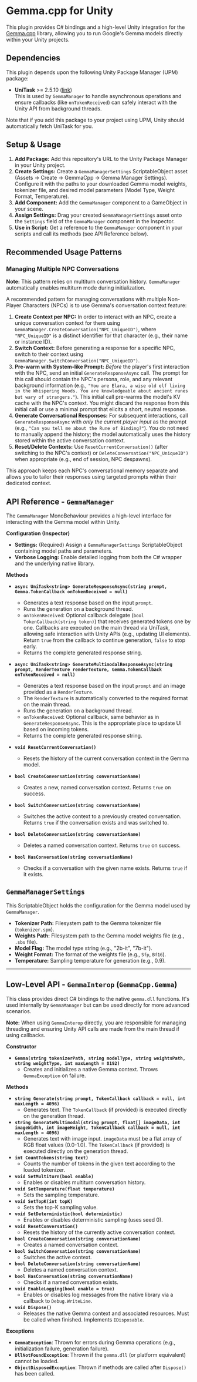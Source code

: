# Gemma.cpp for Unity

This plugin provides C# bindings and a high-level Unity integration for the [Gemma.cpp](https://github.com/google/gemma.cpp) library, allowing you to run Google's Gemma models directly within your Unity projects.

## Dependencies

This plugin depends upon the following Unity Package Manager (UPM) package:

-   **UniTask** >= 2.5.10 ([link](https://github.com/Cysharp/UniTask.git))\
    This is used by `GemmaManager` to handle asynchronous operations and ensure callbacks (like `onTokenReceived`) can safely interact with the Unity API from background threads.

Note that if you add this package to your project using UPM, Unity should automatically fetch UniTask for you.

## Setup & Usage

1.  **Add Package:** Add this repository's URL to the Unity Package Manager in your Unity project.
2.  **Create Settings:** Create a `GemmaManagerSettings` ScriptableObject asset (Assets -> Create -> GemmaCpp -> Gemma Manager Settings). Configure it with the paths to your downloaded Gemma model weights, tokenizer file, and desired model parameters (Model Type, Weight Format, Temperature).
3.  **Add Component:** Add the `GemmaManager` component to a GameObject in your scene.
4.  **Assign Settings:** Drag your created `GemmaManagerSettings` asset onto the `Settings` field of the `GemmaManager` component in the Inspector.
5.  **Use in Script:** Get a reference to the `GemmaManager` component in your scripts and call its methods (see API Reference below).

## Recommended Usage Patterns

### Managing Multiple NPC Conversations

**Note:** This pattern relies on multiturn conversation history. `GemmaManager` automatically enables multiturn mode during initialization.

A recommended pattern for managing conversations with multiple Non-Player Characters (NPCs) is to use Gemma's conversation context feature:

1.  **Create Context per NPC:** In order to interact with an NPC, create a unique conversation context for them using `GemmaManager.CreateConversation("NPC_UniqueID")`, where `"NPC_UniqueID"` is a distinct identifier for that character (e.g., their name or instance ID).
2.  **Switch Context:** Before generating a response for a specific NPC, switch to their context using `GemmaManager.SwitchConversation("NPC_UniqueID")`.
3.  **Pre-warm with System-like Prompt:** *Before* the player's first interaction with the NPC, send an initial `GenerateResponseAsync` call. The prompt for this call should contain the NPC's persona, role, and any relevant background information (e.g., `"You are Elara, a wise old elf living in the Whispering Woods. You are knowledgeable about ancient runes but wary of strangers."`). This initial call pre-warms the model's KV cache with the NPC's context. You might discard the response from this initial call or use a minimal prompt that elicits a short, neutral response.
4.  **Generate Conversational Responses:** For subsequent interactions, call `GenerateResponseAsync` with *only the current player input* as the prompt (e.g., `"Can you tell me about the Rune of Binding?"`). You do not need to manually append the history; the model automatically uses the history stored within the active conversation context.
5.  **Reset/Delete Contexts:** Use `ResetCurrentConversation()` (after switching to the NPC's context) or `DeleteConversation("NPC_UniqueID")` when appropriate (e.g., end of session, NPC despawns).

This approach keeps each NPC's conversational memory separate and allows you to tailor their responses using targeted prompts within their dedicated context.

## API Reference - `GemmaManager`

The `GemmaManager` MonoBehaviour provides a high-level interface for interacting with the Gemma model within Unity.

**Configuration (Inspector)**

*   **Settings:** (Required) Assign a `GemmaManagerSettings` ScriptableObject containing model paths and parameters.
*   **Verbose Logging:** Enable detailed logging from both the C# wrapper and the underlying native library.

**Methods**

*   **`async UniTask<string> GenerateResponseAsync(string prompt, Gemma.TokenCallback onTokenReceived = null)`**
    *   Generates a text response based on the input `prompt`.
    *   Runs the generation on a background thread.
    *   `onTokenReceived`: Optional callback delegate (`bool TokenCallback(string token)`) that receives generated tokens one by one. Callbacks are executed on the main thread via UniTask, allowing safe interaction with Unity APIs (e.g., updating UI elements). Return `true` from the callback to continue generation, `false` to stop early.
    *   Returns the complete generated response string.

*   **`async UniTask<string> GenerateMultimodalResponseAsync(string prompt, RenderTexture renderTexture, Gemma.TokenCallback onTokenReceived = null)`**
    *   Generates a text response based on the input `prompt` and an image provided as a `RenderTexture`.
    *   The `RenderTexture` is automatically converted to the required format on the main thread.
    *   Runs the generation on a background thread.
    *   `onTokenReceived`: Optional callback, same behavior as in `GenerateResponseAsync`. This is the appropriate place to update UI based on incoming tokens.
    *   Returns the complete generated response string.

*   **`void ResetCurrentConversation()`**
    *   Resets the history of the current conversation context in the Gemma model.

*   **`bool CreateConversation(string conversationName)`**
    *   Creates a new, named conversation context. Returns `true` on success.

*   **`bool SwitchConversation(string conversationName)`**
    *   Switches the active context to a previously created conversation. Returns `true` if the conversation exists and was switched to.

*   **`bool DeleteConversation(string conversationName)`**
    *   Deletes a named conversation context. Returns `true` on success.

*   **`bool HasConversation(string conversationName)`**
    *   Checks if a conversation with the given name exists. Returns `true` if it exists.

## `GemmaManagerSettings`

This ScriptableObject holds the configuration for the Gemma model used by `GemmaManager`.

*   **Tokenizer Path:** Filesystem path to the Gemma tokenizer file (`tokenizer.spm`).
*   **Weights Path:** Filesystem path to the Gemma model weights file (e.g., `.sbs` file).
*   **Model Flag:** The model type string (e.g., "2b-it", "7b-it").
*   **Weight Format:** The format of the weights file (e.g., `Sfp`, `Bf16`).
*   **Temperature:** Sampling temperature for generation (e.g., 0.9).

---

## Low-Level API - `GemmaInterop` (`GemmaCpp.Gemma`)

This class provides direct C# bindings to the native `gemma.dll` functions. It's used internally by `GemmaManager` but can be used directly for more advanced scenarios.

**Note:** When using `GemmaInterop` directly, you are responsible for managing threading and ensuring Unity API calls are made from the main thread if using callbacks.

**Constructor**

*   **`Gemma(string tokenizerPath, string modelType, string weightsPath, string weightType, int maxLength = 8192)`**
    *   Creates and initializes a native Gemma context. Throws `GemmaException` on failure.

**Methods**

*   **`string Generate(string prompt, TokenCallback callback = null, int maxLength = 4096)`**
    *   Generates text. The `TokenCallback` (if provided) is executed directly on the generation thread.
*   **`string GenerateMultimodal(string prompt, float[] imageData, int imageWidth, int imageHeight, TokenCallback callback = null, int maxLength = 4096)`**
    *   Generates text with image input. `imageData` must be a flat array of RGB float values (0.0-1.0). The `TokenCallback` (if provided) is executed directly on the generation thread.
*   **`int CountTokens(string text)`**
    *   Counts the number of tokens in the given text according to the loaded tokenizer.
*   **`void SetMultiturn(bool enable)`**
    *   Enables or disables multiturn conversation history.
*   **`void SetTemperature(float temperature)`**
    *   Sets the sampling temperature.
*   **`void SetTopK(int topK)`**
    *   Sets the top-K sampling value.
*   **`void SetDeterministic(bool deterministic)`**
    *   Enables or disables deterministic sampling (uses seed 0).
*   **`void ResetConversation()`**
    *   Resets the history of the currently active conversation context.
*   **`bool CreateConversation(string conversationName)`**
    *   Creates a named conversation context.
*   **`bool SwitchConversation(string conversationName)`**
    *   Switches the active context.
*   **`bool DeleteConversation(string conversationName)`**
    *   Deletes a named conversation context.
*   **`bool HasConversation(string conversationName)`**
    *   Checks if a named conversation exists.
*   **`void EnableLogging(bool enable = true)`**
    *   Enables or disables log messages from the native library via a callback to `Debug.WriteLine`.
*   **`void Dispose()`**
    *   Releases the native Gemma context and associated resources. Must be called when finished. Implements `IDisposable`.

**Exceptions**

*   **`GemmaException`**: Thrown for errors during Gemma operations (e.g., initialization failure, generation failure).
*   **`DllNotFoundException`**: Thrown if the `gemma.dll` (or platform equivalent) cannot be loaded.
*   **`ObjectDisposedException`**: Thrown if methods are called after `Dispose()` has been called.
